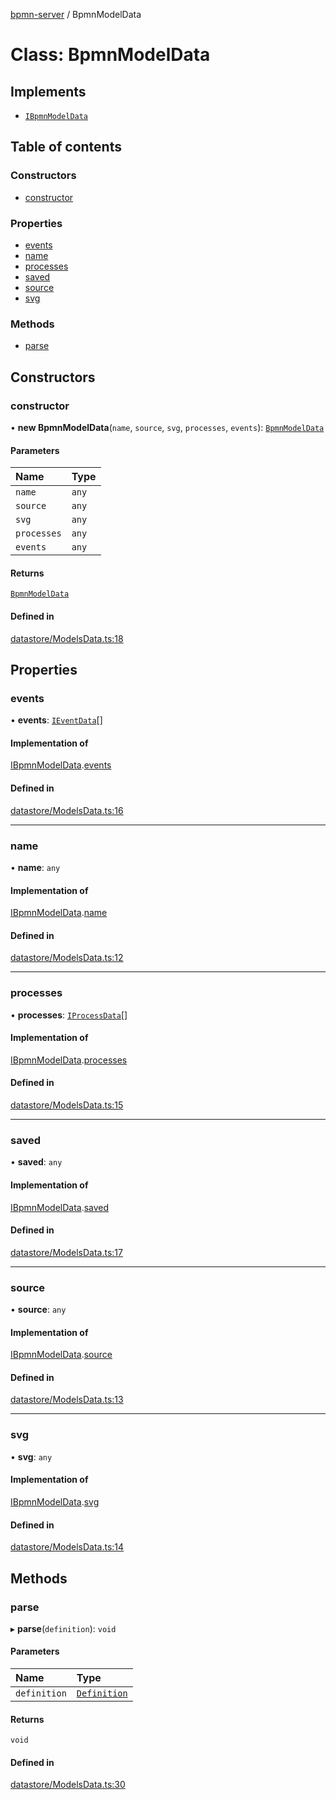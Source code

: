 [bpmn-server](../README.md) / BpmnModelData

# Class: BpmnModelData

## Implements

- [`IBpmnModelData`](../interfaces/IBpmnModelData.md)

## Table of contents

### Constructors

- [constructor](BpmnModelData.md#constructor)

### Properties

- [events](BpmnModelData.md#events)
- [name](BpmnModelData.md#name)
- [processes](BpmnModelData.md#processes)
- [saved](BpmnModelData.md#saved)
- [source](BpmnModelData.md#source)
- [svg](BpmnModelData.md#svg)

### Methods

- [parse](BpmnModelData.md#parse)

## Constructors

### constructor

• **new BpmnModelData**(`name`, `source`, `svg`, `processes`, `events`): [`BpmnModelData`](BpmnModelData.md)

#### Parameters

| Name | Type |
| :------ | :------ |
| `name` | `any` |
| `source` | `any` |
| `svg` | `any` |
| `processes` | `any` |
| `events` | `any` |

#### Returns

[`BpmnModelData`](BpmnModelData.md)

#### Defined in

[datastore/ModelsData.ts:18](https://github.com/bpmnServer/bpmn-server/blob/b56411b/src/datastore/ModelsData.ts#L18)

## Properties

### events

• **events**: [`IEventData`](../interfaces/IEventData.md)[]

#### Implementation of

[IBpmnModelData](../interfaces/IBpmnModelData.md).[events](../interfaces/IBpmnModelData.md#events)

#### Defined in

[datastore/ModelsData.ts:16](https://github.com/bpmnServer/bpmn-server/blob/b56411b/src/datastore/ModelsData.ts#L16)

___

### name

• **name**: `any`

#### Implementation of

[IBpmnModelData](../interfaces/IBpmnModelData.md).[name](../interfaces/IBpmnModelData.md#name)

#### Defined in

[datastore/ModelsData.ts:12](https://github.com/bpmnServer/bpmn-server/blob/b56411b/src/datastore/ModelsData.ts#L12)

___

### processes

• **processes**: [`IProcessData`](../interfaces/IProcessData.md)[]

#### Implementation of

[IBpmnModelData](../interfaces/IBpmnModelData.md).[processes](../interfaces/IBpmnModelData.md#processes)

#### Defined in

[datastore/ModelsData.ts:15](https://github.com/bpmnServer/bpmn-server/blob/b56411b/src/datastore/ModelsData.ts#L15)

___

### saved

• **saved**: `any`

#### Implementation of

[IBpmnModelData](../interfaces/IBpmnModelData.md).[saved](../interfaces/IBpmnModelData.md#saved)

#### Defined in

[datastore/ModelsData.ts:17](https://github.com/bpmnServer/bpmn-server/blob/b56411b/src/datastore/ModelsData.ts#L17)

___

### source

• **source**: `any`

#### Implementation of

[IBpmnModelData](../interfaces/IBpmnModelData.md).[source](../interfaces/IBpmnModelData.md#source)

#### Defined in

[datastore/ModelsData.ts:13](https://github.com/bpmnServer/bpmn-server/blob/b56411b/src/datastore/ModelsData.ts#L13)

___

### svg

• **svg**: `any`

#### Implementation of

[IBpmnModelData](../interfaces/IBpmnModelData.md).[svg](../interfaces/IBpmnModelData.md#svg)

#### Defined in

[datastore/ModelsData.ts:14](https://github.com/bpmnServer/bpmn-server/blob/b56411b/src/datastore/ModelsData.ts#L14)

## Methods

### parse

▸ **parse**(`definition`): `void`

#### Parameters

| Name | Type |
| :------ | :------ |
| `definition` | [`Definition`](Definition.md) |

#### Returns

`void`

#### Defined in

[datastore/ModelsData.ts:30](https://github.com/bpmnServer/bpmn-server/blob/b56411b/src/datastore/ModelsData.ts#L30)
